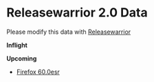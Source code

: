 

Releasewarrior 2.0 Data
=======================

Please modify this data with [Releasewarrior](https://github.com/mozilla-releng/releasewarrior-2.0)

**Inflight**

**Upcoming**

* [Firefox 60.0esr](/upcoming/firefox/firefox-esr-60.0esr.md)

